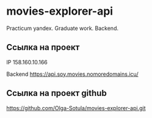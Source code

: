 # movies-explorer-api
Practicum yandex. Graduate work. Backend.

## Ссылка на проект

IP 158.160.10.166

Backend https://api.soy.movies.nomoredomains.icu/

## Ссылка на проект github
https://github.com/Olga-Sotula/movies-explorer-api.git
